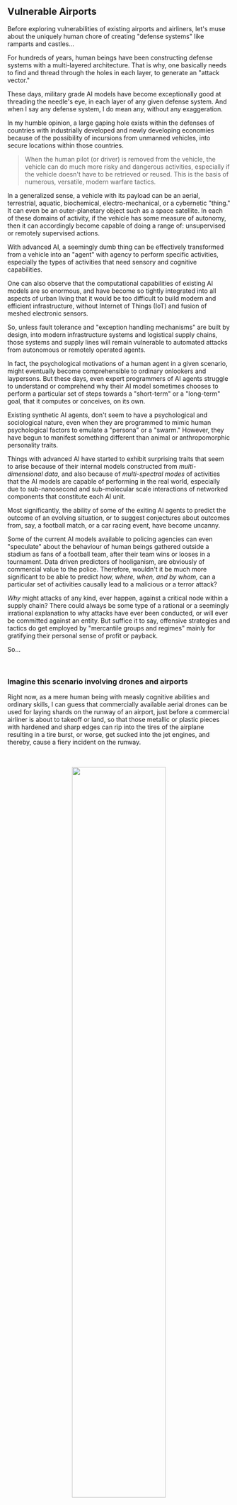 ## Vulnerable Airports

Before exploring vulnerabilities of existing airports and airliners, let's muse about the uniquely human chore of creating "defense systems" like ramparts and castles... 

For hundreds of years, human beings have been constructing defense systems with a multi-layered architecture. That is why, one basically needs to find and thread through the holes in each layer, to generate an "attack vector." 

These days, military grade AI models have become exceptionally good at threading the needle's eye, in each layer of any given defense system. And when I say any defense system, I do mean any, without any exaggeration.    

In my humble opinion, a large gaping hole exists within the defenses of countries with industrially developed and newly developing economies because of the possibility of incursions from unmanned vehicles, into secure locations within those countries. 

>When the human pilot (or driver) is removed from the vehicle, the vehicle can do much more risky and dangerous activities, especially if the vehicle doesn't have to be retrieved or reused. This is the basis of numerous, versatile, modern warfare tactics. 

In a generalized sense, a vehicle with its payload can be an aerial, terrestrial, aquatic, biochemical, electro-mechanical, or a cybernetic "thing." It can even be an outer-planetary object such as a space satellite. In each of these domains of activity, if the vehicle has some measure of autonomy, then it can accordingly become capable of doing a range of: unsupervised or remotely supervised actions. 

With advanced AI, a seemingly dumb thing can be effectively transformed from a vehicle into an "agent" with agency to perform specific activities, especially the types of activities that need sensory and cognitive capabilities. 

One can also observe that the computational capabilities of existing AI models are so enormous, and have become so tightly integrated into all aspects of urban living that it would be too difficult to build modern and efficient infrastructure, without Internet of Things (IoT) and fusion of meshed electronic sensors. 

So, unless fault tolerance and "exception handling mechanisms" are built by design, into modern infrastructure systems and logistical supply chains, those systems and supply lines will remain vulnerable to automated attacks from autonomous or remotely operated agents. 

In fact, the psychological motivations of a human agent in a given scenario, might eventually become comprehensible to ordinary onlookers and laypersons. But these days, even expert programmers of AI agents struggle to understand or comprehend why their AI model sometimes chooses to perform a particular set of steps towards a "short-term" or a "long-term" goal, that it computes or conceives, on its own. 

Existing synthetic AI agents, don't seem to have a psychological and sociological nature, even when they are programmed to mimic human psychological factors to emulate a "persona" or a "swarm." However, they have begun to manifest something different than animal or anthropomorphic personality traits. 

Things with advanced AI have started to exhibit surprising traits that seem to arise because of their internal models constructed from *multi-dimensional data,* and also because of *multi-spectral modes* of activities that the AI models are capable of performing in the real world, especially due to sub-nanosecond and sub-molecular scale interactions of networked components that constitute each AI unit. 

Most significantly, the ability of some of the exiting AI agents to predict the outcome of an evolving situation, or to suggest conjectures about outcomes from, say, a football match, or a car racing event, have become uncanny. 

Some of the current AI models available to policing agencies can even "speculate" about the behaviour of human beings gathered outside a stadium as fans of a football team, after their team wins or looses in a tournament. Data driven predictors of hooliganism, are obviously of commercial value to the police. Therefore, wouldn't it be much more significant to be able to predict *how, where, when, and by whom,* can a particular set of activities causally lead to a malicious or a terror attack? 

*Why* might attacks of any kind, ever happen, against a critical node within a supply chain? There could always be some type of a rational or a seemingly irrational explanation to why attacks have ever been conducted, or will ever be committed against an entity. But suffice it to say, offensive strategies and tactics do get employed by "mercantile groups and regimes" mainly for gratifying their personal sense of profit or payback. 

So...

<br>

### Imagine this scenario involving drones and airports

Right now, as a mere human being with measly cognitive abilities and ordinary skills, I can guess that commercially available aerial drones can be used for laying shards on the runway of an airport, just before a commercial airliner is about to takeoff or land, so that those metallic or plastic pieces with hardened and sharp edges can rip into the tires of the airplane resulting in a tire burst, or worse, get sucked into the jet engines, and thereby, cause a fiery incident on the runway. 

<br>
<br>

<div align="center">
<img src="https://raw.githubusercontent.com/my-realm/musings/refs/heads/main/img/ai_generated/small_drone-airplane_on_fire.png" width="65%"></img>
<p><sub>Drone + Airplane Engine = Disaster</sub><p>
</div>

<br>
<br>

[Such aerial drones](https://youtu.be/u2bQSKvZ2qI) could sneak into the airspace of an airport, lay their droppings, and then escape. The eventual "mishap" on the runway would take months or years to investigate. 

If any foreign objects on a runway were to cause a tear or a rupture in a targeted airplane's landing gear, fuselage, or in the engine, the death toll and financial loss from a crash could be sizable. 

<br>

>[!NOTE] 
>Do you remember how the entire fleet of Concorde airplanes disappeared after a fatal mishap occurred due to a piece of metal on the runway? A foreign object ripped a tire during the airplane's takeoff, and then the debris from the tires ruptured the vehicle's fuel tank, causing the plane to become a fireball that crashed into a building, killing 109 people, i.e. all 100 passengers, 5 crew members, and 4 other people on the ground. [Air France flight 4590](https://www.youtube.com/watch?v=C-nALYF73hU&t=831s)

<br>

For sure, the span and pace of aerial-warfare with missiles, jets, and drones has become incredibly long-ranged and rapid. Aerial combat is usually at the span of thousands of kilometers and at the pace of milliseconds, which is slow only in comparison to acts of cyber-warfare with botnets capable of launching computer viruses within microseconds onto a target country's infrastructure. But, sabotage of civilian infrastructure using items that aren't exactly weapons, is an issue that neither the police nor the military in any country is currently prepared to handle properly. This is mostly because neither of them are clear about the jurisdiction and responsibility for counteracting or investigating issues involving drones. 

One doesn't need to call the Navy to rescue somebody drowning in a swimming pool, but if that somebody happens to be a government bureaucrat who was attacked in his swimming pool and electrocuted to death by ghostly drones, then, who do you call? Ghost Busters? 

And, if two or more of such hypothesized incidents of airplanes crashing on the runway were to successively occur within a week, in a given city or a country, the airlines of that entire country could get grounded for a number of hours or perhaps days, depending on the severity of the crashes. Who would you call then, to resolve that type of an issue?  

So, if, and I mean, what if such attacks were timed during the Christmas and New Year holidays, when the airline industry in the northern hemisphere of the world is at its busiest? Would it cause the aviation fuel stockpiles at the airports to overflow after most of the airplanes in a targeted country become grounded? Consequently, would crude oil prices again become negative, during such an incident? Would it take only two or three airplanes in a single airport to crash within a week, or a single airplane each in four separate airports of a country, so as to completely bring down the country's airline schedule?  

<br>

### The need for active countermeasures against unmanned vehicles

Many of the analysts, contractors, and sales people who had attended the recent Defense and Security Equipment International (DSEI) Expo 2025, were hoping to find anti-drone technologies or counteracting solutions for Unmanned Aerial Systems (UAS). One could barely find any, and many of the available products on display for protecting tanks or fighter jets in the battlefield from drones, and alternatively, "human portable systems" to take down tiny UAS in urban environments, were only at the prototype stage. And none of the available ideas or prototypes for countering drones by smashing or shooting "the intruder" would be suitable for an airport, mainly because of the fragments that would litter the runway making the airport incur large costs for the clean up. 

A viable counter-drone tech, should be able to neutralize or take down an aerial drone, as early as possible upon detection, while keeping it as intact as possible. Moreover, directed energy beams as weapons, to disable a detected drone aren't yet available commercially. So, how might this critical task of counteracting drones become achievable, especially when modern aerial drones are capable of evading radio-frequency jamming signals by using fiber-optic line of control or "frequency switching and band hopping, comms architecture?" 

Truly, how does one detect a mostly plastic aerial drone, that has a volumetric size of a volleyball? In fact, *FPV Drones* tend to be smaller and faster than drones carrying an explosive charge. How can such small and rapidly moving things be detected "just-in-time" to knock them out of the sky? 

This task is analogous to finding a flying cellphone that has a very low heat signature against the backdrop of the sky, and is capable of moving faster than cars with suddenly changing flight trajectories, but at times, can move as slow as a walking or a standing person. Please note that, flying drones can also hide behind buildings or terrain, and within tree canopy, or simply land to become dormant, only to suddenly leap into action again.  

Indeed, across the world, none of the existing radar systems that are available as a part of the current airport infrastructure are tuned for this task. As such, new radar units will need to be commissioned and installed, that can be geared towards monitoring the entire perimeter and envelope of a given airport, for detecting drones. But then, how would those drones be taken down or deterred in a safe way? 

And what about the navigational flight paths and holding areas in each airport's extended airspace that lead in and out of a designated runway, how will that envelope of airspace be monitored for small drones? 

Most certainly there is a need for building and deploying an affordable solution for fitting radar systems or other opto-electronics on civilian and commercial airplanes, in order to monitor the volume of airspace in front of, or around, each airplane. 

Although more expensive, in the coming 10 to 15 years, if all commercial airliners get equipped with radar units tuned for detecting birds (biological agents) and drones (synthetic agents), airways can become more safe. 

However in the mean time, within the coming 2 to 4 years, there isn't much that can be done to stop aerial drones from attacking commercial airlines. 

<br>

>[!WARNING]
>The usual counter-terrorism efforts in each country are ongoing, for preventing attackers from ever launching a nefarious drone in the first place. But, you may be able to guess that right about now, there are groups of professional mercenaries around the world, **who would be willing and able to attack airlines connecting Israel to various other countries, inside those seemingly secure countries, by using drones.**  

<br> 

There are most probably other reasons or hot-button issues that could motivate random groups of amateur combatants and "irregular" militia to join the so-called war effort in their region against any invading regime, to use drones for directing attacks against the perceived enemy. For instance: Saudi-Yemeni issues concerning the airspace around the Red Sea; or the Jammu and Kashmir issue pertaining to India's and Pakistan's airspace; or the Tibet and Taiwan issues pertaining to China's airspace; Estonia-Latvia-Belarus-Bosnia-Moldova-Poland-Ukraine-Russia issue pertaining to European airspace; and so on and so forth.  

Also worth considering, what if kids playing with drones unintentionally cause a commercial airplane to crash because their innocent drone happened to be flying near an airport, or at an altitude where it could intercept an airplane? 

Hmmm... at present it may seem as if the global airline industry is at the mercy of teenagers not exercising their whimsical desires to do mischief with drones. Trains obviously can't get taken down so easily with tiny drones, but maybe railway signaling boxes can be disrupted by using attack drones in "clever ways." 

And what about naval ship yards and docks, or government buildings like courthouses and police stations, or hospitals and bridges and dams and electrical substations, all of which are similarly vulnerable to attacks from aquatic or terrestrial drones as well as aerial ones? 

Oh, well, que sera sera! 

<br>

<div align="center">
<img src="https://github.com/my-realm/musings/blob/main/img/c_est_la_vie-c_est_la_guerre.png" height="60%"></img>
<p><sub>A scene from the <a href="https://en.wikipedia.org/wiki/Tetris_(film)#Plot">Tetris movie</a></sub><p>
</div>

<br>

---

<br>

Bonus content (YouTube videos): 

- [Footage from a drone deliberately flying close to an A380 near an airport](https://www.youtube.com/embed/bAgfVaM3vuw?start=04&end=55)

- [Footage from a drone deliberately flying over a commercial jet near an airport](https://youtu.be/jzXmxjGbeIk)

- [Footage from a drone accidentally flying into C-Airspace and then becoming unexpectedly uncontrollable](https://youtu.be/GfxdeRx2fLA)

- [Footage from low-cost high-altitude drone (33,000 feet high)](https://youtu.be/smUEvnTYxi0)

- [Russian Fiber-optic FPV drones in Ukraine, and UK Navy's countermeasures against conventional drones](https://youtu.be/Lughc7ra3Rk)

- [Increasing use of Flying IEDs and autonomous drones in warfare, and few existing countermeasures](https://youtu.be/kFSR6OuWVQ4&t=94)

- ["Top 10" armed conflicts around the world in 2025](https://youtu.be/bPTdYdCYHBw) 

- [How not to get killed by an attack drone](https://youtu.be/J6aFcT2VcNY)

- [AI generated images of "drones flying next to an airplane on fire at an airport"](https://github.com/my-realm/musings/tree/main/img/ai_generated)